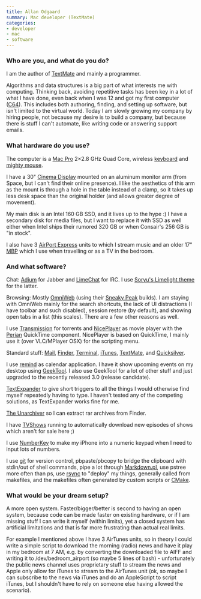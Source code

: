 ```yaml
---
title: Allan Odgaard
summary: Mac developer (TextMate)
categories:
- developer
- mac
- software
---
```


### Who are you, and what do you do?

I am the author of [TextMate][] and mainly a programmer.

Algorithms and data structures is a big part of what interests me with computing. Thinking back, avoiding repetitive tasks has been key in a lot of what I have done, even back when I was 12 and got my first computer ([C64][commodore-64]). This includes both authoring, finding, and setting up software, but isn't limited to the virtual world. Today I am slowly growing my company by hiring people, not because my desire is to build a company, but because there is stuff I can't automate, like writing code or answering support emails.

### What hardware do you use?

The computer is a [Mac Pro][mac-pro] 2×2.8 GHz Quad Core, wireless [keyboard][] and [mighty mouse][mighty-mouse].

I have a 30" [Cinema Display][cinema-display] mounted on an aluminum monitor arm (from Space, but I can't find their online presence). I like the aesthetics of this arm as the mount is through a hole in the table instead of a clamp, so it takes up less desk space than the original holder (and allows greater degree of movement).

My main disk is an Intel 160 GB SSD, and it lives up to the hype :) I have a secondary disk for media files, but I want to replace it with SSD as well either when Intel ships their rumored 320 GB or when Consair's 256 GB is "in stock".

I also have 3 [AirPort Express][airport-express] units to which I stream music and an older 17" [MBP][macbook-pro] which I use when travelling or as a TV in the bedroom.

### And what software?

Chat: [Adium][] for Jabber and [LimeChat][] for IRC. I use [Soryu's Limelight theme](http://www.serenity.de/blog/2008-03-03-LimeChat.html "A theme for LimeChat.") for the latter.

Browsing: Mostly [OmniWeb][] (using their [Sneaky Peak](http://www.omnigroup.com/applications/omniweb/download/sneakypeek "Nightly builds of OmniWeb.") builds). I am staying with OmniWeb mainly for the search shortcuts, the lack of UI distractions (I have toolbar and such disabled), session restore (by default), and showing open tabs in a list (this scales). There are a few other reasons as well.

I use [Transmission][] for torrents and [NicePlayer][] as movie player with the [Perian][] QuickTime component. NicePlayer is based on QuickTime, I mainly use it (over VLC/MPlayer OSX) for the scripting menu.

Standard stuff: [Mail][], [Finder][], [Terminal][], [iTunes][], [TextMate][], and [Quicksilver][].

I use [remind][] as calendar application. I have it show upcoming events on my desktop using [GeekTool][]. I also use GeekTool for a lot of other stuff and just upgraded to the recently released 3.0 (release candidate).

[TextExpander][] to give short triggers to all the things I would otherwise find myself repeatedly having to type. I haven't tested any of the competing solutions, as TextExpander works fine for me.

[The Unarchiver][the-unarchiver] so I can extract rar archives from Finder.

I have [TVShows][] running to automatically download new episodes of shows which aren't for sale here ;)

I use [NumberKey][numberkey-ios] to make my iPhone into a numeric keypad when I need to input lots of numbers.

I use [git][] for version control, pbpaste/pbcopy to bridge the clipboard with stdin/out of shell commands, pipe a lot through [Markdown.pl][markdown], use pstree more often than ps, use [rsync][] to "deploy" my things, generally called from makefiles, and the makefiles often generated by custom scripts or [CMake][].

### What would be your dream setup?

A more open system. Faster/bigger/better is second to having an open system, because code can be made faster on existing hardware, or if I am missing stuff I can write it myself (within limits), yet a closed system has artificial limitations and that is far more frustrating than actual real limits.

For example I mentioned above I have 3 AirTunes units, so in theory I could write a simple script to download the morning (radio) news and have it play in my bedroom at 7 AM, e.g. by converting the downloaded file to AIFF and writing it to /dev/bedroom_airport (so maybe 5 lines of bash) - unfortunately the public news channel uses proprietary stuff to stream the news and Apple only allow for iTunes to stream to the AirTunes unit (ok, so maybe I can subscribe to the news via iTunes and do an AppleScript to script iTunes, but I shouldn't have to rely on someone else having allowed the scenario).

[airport-express]: https://www.apple.com/airport-express/ "A small wireless access point."
[macbook-pro]: https://www.apple.com/macbook-pro/ "A laptop."
[mighty-mouse]: https://en.wikipedia.org/wiki/Apple_Mighty_Mouse "A wireless mouse."
[mac-pro]: https://www.apple.com/mac-pro/ "The Intel-based Mac tower computer."
[cinema-display]: https://en.wikipedia.org/wiki/Apple_Cinema_Display "An LCD display."
[commodore-64]: https://en.wikipedia.org/wiki/Commodore_64 "An 8-bit computer."
[keyboard]: https://www.apple.com/keyboard/ "The keyboard."
[remind]: http://www.linuxjournal.com/article/3529 "A simple cross-platform, open source calendar app."
[rsync]: http://rsync.samba.org/ "An open-source file transfer/syncing tool."
[itunes]: https://www.apple.com/itunes/ "A jukebox application and online store."
[numberkey-ios]: http://gizmodo.com/5091764/numberkey-transforms-iphone-into-sweet-wireless-numberpad "Turns your iPhone into a virtual numeric keypad."
[niceplayer]: https://github.com/jbtule/niceplayer "An open-source media player for the Mac."
[geektool]: http://projects.tynsoe.org/en/geektool/ "A Mac prefpane to show logs, scripts or images right on the desktop."
[git]: https://git-scm.com/ "A version control system."
[transmission]: https://transmissionbt.com/ "A BitTorrent client."
[the-unarchiver]: http://wakaba.c3.cx/s/apps/unarchiver.html "A multi-format archive extractor for the Mac."
[tvshows]: http://tvshowsapp.com/ "A Mac app to download television shows off the Internet."
[terminal]: https://en.wikipedia.org/wiki/Terminal_(OS_X) "A console application included with Mac OS X."
[textexpander]: https://smilesoftware.com/textexpander "A Mac app for adding custom abbreviations for often-used text."
[textmate]: http://macromates.com/ "A text editor for the Mac."
[adium]: https://en.wikipedia.org/wiki/Adium "A multi-protocol chat application for the Mac."
[finder]: https://en.wikipedia.org/wiki/Finder_(software) "A file manager included with Mac OS X."
[omniweb]: https://en.wikipedia.org/wiki/OmniWeb "An alternative Mac browser based on WebKit."
[markdown]: https://daringfireball.net/projects/markdown/ "An email-like format for marking up text."
[mail]: https://en.wikipedia.org/wiki/Mail_(application) "The default Mac OS X mail client."
[cmake]: https://cmake.org/ "An open-source cross-platform build tool."
[quicksilver]: https://qsapp.com/ "A data manipulator and launcher for the Mac."
[limechat]: http://limechat.net/mac/ "An IRC client for the Mac."
[perian]: http://perian.org/ "An open-source QuickTime componenet for the Mac."
